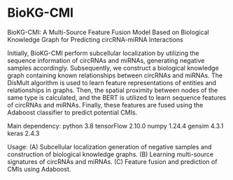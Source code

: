 # BioKG-CMI
BioKG-CMI: A Multi-Source Feature Fusion Model Based on Biological Knowledge Graph for Predicting circRNA-miRNA Interactions

Initially, BioKG-CMI perform subcellular localization by utilizing the sequence information of circRNAs and miRNAs, generating negative samples accordingly. Subsequently, we construct a biological knowledge graph containing known relationships between circRNAs and miRNAs. The DisMult algorithm is used to learn feature representations of entities and relationships in graphs. Then, the spatial proximity between nodes of the same type is calculated, and the BERT is utilized to learn sequence features of circRNAs and miRNAs. Finally, these features are fused using the Adaboost classifier to predict potential CMIs.

Main dependency:
python 3.8
tensorFlow 2.10.0
numpy 1.24.4
gensim 4.3.1
keras 2.4.3

Usage:
(A) Subcellular localization generation of negative samples and construction of biological knowledge graphs. 
(B) Learning multi-source signatures of circRNAs and miRNAs. 
(C) Feature fusion and prediction of CMIs using Adaboost.